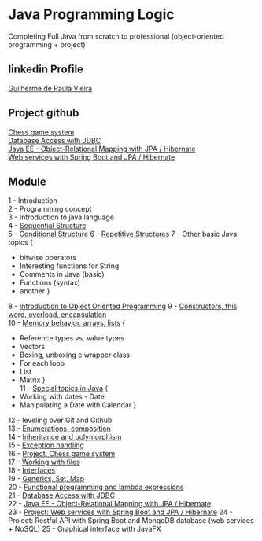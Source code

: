 # Java Programming Logic  
Completing Full Java from scratch to professional (object-oriented programming + project)  

## linkedin Profile
[Guilherme de Paula Vieira](https://www.linkedin.com/in/guilherme-de-paula-vieira/)  

## Project github
[Chess game system](https://github.com/guilhermedepaulavieira/chess-system-java/)  
[Database Access with JDBC](https://github.com/guilhermedepaulavieira/demo-dao-jdbc)  
[Java EE - Object-Relational Mapping with JPA / Hibernate](https://github.com/guilhermedepaulavieira/studyjpamaven)  
[Web services with Spring Boot and JPA / Hibernate](https://github.com/guilhermedepaulavieira/workshop-springboot-jpa)  
  
## Module
1 - Introduction  
2 - Programming concept  
3 - Introduction to java language  
4 - [Sequential Structure](https://github.com/guilhermedepaulavieira/full-java-object-orientation-project/tree/master/src/sequential_structure)   
5 - [Conditional Structure](https://github.com/guilhermedepaulavieira/full-java-object-orientation-project/tree/master/src/conditioned_structure)
6 - [Repetitive Structures](https://github.com/guilhermedepaulavieira/full-java-object-orientation-project/tree/master/src/repetitive_structure) 
7 - Other basic Java topics {
- bitwise operators  
- Interesting functions for String  
- Comments in Java (basic)  
- Functions (syntax)  
- another }  

8 - [Introduction to Object Oriented Programming](https://github.com/guilhermedepaulavieira/full-java-object-orientation-project/tree/master/src/object_oriented_intro) 
9 - [Constructors, this word, overload, encapsulation](https://github.com/guilhermedepaulavieira/full-java-object-orientation-project/tree/master/src/constructor_this_overload)  
10 - [Memory behavior, arrays, lists](https://github.com/guilhermedepaulavieira/full-java-object-orientation-project/tree/master/src/memory_behavior_array_list) {  
- Reference types vs. value types  
- Vectors  
- Boxing, unboxing e wrapper class  
- For each loop  
- List  
- Matrix }  
11 - [Special topics in Java](https://github.com/guilhermedepaulavieira/full-java-object-orientation-project/tree/master/src/specialTopicInJava) {  
- Working with dates - Date  
- Manipulating a Date with Calendar }  

12 - leveling over Git and Github  
13 - [Enumerations, composition](https://github.com/guilhermedepaulavieira/full-java-object-orientation-project/tree/master/src/enumerations_composition)  
14 - [Inheritance and polymorphism](https://github.com/guilhermedepaulavieira/full-java-object-orientation-project/tree/master/src/inheritance_polymorphism)  
15 - [Exception handling](https://github.com/guilhermedepaulavieira/full-java-object-orientation-project/tree/master/src/exception_handling)  
16 - [Project: Chess game system](https://github.com/guilhermedepaulavieira/chess-system-java/)  
17 - [Working with files](https://github.com/guilhermedepaulavieira/full-java-object-orientation-project/tree/master/src/working_with_files)  
18 - [Interfaces](https://github.com/guilhermedepaulavieira/full-java-object-orientation-project/tree/master/src/interfaces)  
19 - [Generics, Set, Map](https://github.com/guilhermedepaulavieira/full-java-object-orientation-project/tree/master/src/genericsSetMap)  
20 - [Functional programming and lambda expressions](https://github.com/guilhermedepaulavieira/full-java-object-orientation-project/tree/master/src/functionalProgramAndLambdaExpression)  
21 - [Database Access with JDBC](https://github.com/guilhermedepaulavieira/demo-dao-jdbc)  
22 - [Java EE - Object-Relational Mapping with JPA / Hibernate](https://github.com/guilhermedepaulavieira/studyjpamaven)  
23 - [Project: Web services with Spring Boot and JPA / Hibernate](https://github.com/guilhermedepaulavieira/workshop-springboot-jpa)
24 - Project: Restful API with Spring Boot and MongoDB database (web services + NoSQL)
25 - Graphical interface with JavaFX   